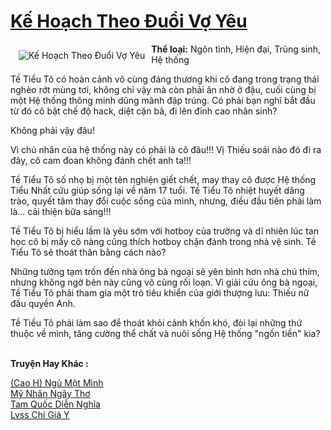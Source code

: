 <a href="https://utruyen.com/ke-hoach-theo-duoi-vo-yeu/16848/" title="Kế Hoạch Theo Đuổi Vợ Yêu"><h1>Kế Hoạch Theo Đuổi Vợ Yêu</h1></a><div style="display:table"><img align="right" style="float: left; padding: 10px;" src="https://utruyen.com/images/story/200x260/ke-hoach-theo-duoi-vo-yeu.jpg" alt="Kế Hoạch Theo Đuổi Vợ Yêu"><b>Thể loại:</b> Ngôn tình, Hiện đại, Trùng sinh, Hệ thống<p></p>Tề Tiểu Tô có hoàn cảnh vô cùng đáng thương khi cô đang trong trạng thái nghèo rớt mùng tơi, không chỉ vậy mà còn phải ăn nhờ ở đậu, cuối cùng bị một Hệ thống thông minh dũng mãnh đập trúng. Có phải bạn nghĩ bắt đầu từ đó cô bật chế độ hack, diệt cặn bã, đi lên đỉnh cao nhân sinh?<p></p>Không phải vậy đâu!<p></p>Vì chủ nhân của hệ thống này có phải là cô đâu!!! Vị Thiếu soái nào đó đi ra đây, cô cam đoan không đánh chết anh ta!!!<p></p>Tề Tiểu Tô số nhọ bị một tên nghiện giết chết, may thay cô được Hệ thống Tiểu Nhất cứu giúp sống lại về năm 17 tuổi. Tề Tiểu Tô nhiệt huyết dâng trào, quyết tâm thay đổi cuộc sống của mình, nhưng, điều đầu tiên phải làm là... cải thiện bữa sáng!!!<p></p>Tề Tiểu Tô bị hiểu lầm là yêu sớm với hotboy của trường và dĩ nhiên lúc tan học cô bị mấy cô nàng cũng thích hotboy chặn đánh trong nhà vệ sinh. Tề Tiểu Tô sẽ thoát thân bằng cách nào?<p></p>Những tưởng tạm trốn đến nhà ông bà ngoại sẽ yên bình hơn nhà chú thím, nhưng không ngờ bên này cũng vô cùng rối loạn. Vì giải cứu ông bà ngoại, Tề Tiểu Tô phải tham gia một trò tiêu khiển của giới thượng lưu: Thiếu nữ đấu quyền Anh.<p></p>Tề Tiểu Tô phải làm sao để thoát khỏi cảnh khốn khó, đòi lại những thứ thuộc về mình, tăng cường thể chất và nuôi sống Hệ thống "ngốn tiền" kia?</div><p><br><b>Truyện Hay Khác :</b></p><a href="https://utruyen.com/cao-h-ngu-mot-minh/24682/" alt="(Cao H) Ngủ Một Mình">(Cao H) Ngủ Một Mình</a><br/><a href="https://medium.com/@hoangminhquan1681984/m%E1%BB%B9-nh%C3%A2n-ng%C3%A2y-th%C6%A1-6013423499" alt="Mỹ Nhân Ngây Thơ">Mỹ Nhân Ngây Thơ</a><br/><a href="https://truyenngontinhay.wordpress.com/2019/10/03/tam-quoc-dien-nghia/" alt="Tam Quốc Diễn Nghĩa">Tam Quốc Diễn Nghĩa</a><br/><a href="https://github.com/quanluxury/dammy/tree/master/truyenhay/21477/" alt="Lvss Chi Giá Y">Lvss Chi Giá Y</a><br/>